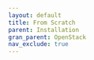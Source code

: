 ```yaml
---
layout: default
title: From Scratch
parent: Installation
gran_parent: OpenStack
nav_exclude: true
---
```

